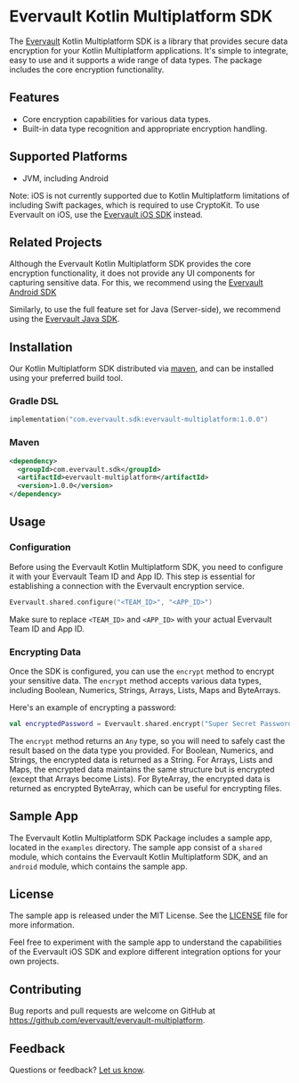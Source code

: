 # Evervault Kotlin Multiplatform SDK

The [Evervault](https://evervault.com/) Kotlin Multiplatform SDK is a library that provides secure data encryption for your Kotlin Multiplatform applications. It's simple to integrate, easy to use and it supports a wide range of data types. The package includes the core encryption functionality.

## Features
- Core encryption capabilities for various data types.
- Built-in data type recognition and appropriate encryption handling.

## Supported Platforms
- JVM, including Android

Note: iOS is not currently supported due to Kotlin Multiplatform limitations of including Swift packages, which is required to use CryptoKit. To use Evervault on iOS, use the [Evervault iOS SDK](https://github.com/evervault/evervault-ios) instead.

## Related Projects

Although the Evervault Kotlin Multiplatform SDK provides the core encryption functionality, it does not provide any UI components for capturing sensitive data. For this, we recommend using the [Evervault Android SDK](https://github.com/evervault/evervault-android)

Similarly, to use the full feature set for Java (Server-side), we recommend using the [Evervault Java SDK](https://github.com/evervault/evervault-java).

## Installation

Our Kotlin Multiplatform SDK distributed via [maven](https://search.maven.org/artifact/com.evervault.sdk/lib), and can be installed using your preferred build tool.

### Gradle DSL

```kotlin
implementation("com.evervault.sdk:evervault-multiplatform:1.0.0")
```

### Maven

```xml
<dependency>
  <groupId>com.evervault.sdk</groupId>
  <artifactId>evervault-multiplatform</artifactId>
  <version>1.0.0</version>
</dependency>
```

## Usage

### Configuration

Before using the Evervault Kotlin Multiplatform SDK, you need to configure it with your Evervault Team ID and App ID. This step is essential for establishing a connection with the Evervault encryption service.

```kotlin
Evervault.shared.configure("<TEAM_ID>", "<APP_ID>")
```

Make sure to replace `<TEAM_ID>` and `<APP_ID>` with your actual Evervault Team ID and App ID.

### Encrypting Data

Once the SDK is configured, you can use the `encrypt` method to encrypt your sensitive data. The `encrypt` method accepts various data types, including Boolean, Numerics, Strings, Arrays, Lists, Maps and ByteArrays.

Here's an example of encrypting a password:

```kotlin
val encryptedPassword = Evervault.shared.encrypt("Super Secret Password")
```

The `encrypt` method returns an `Any` type, so you will need to safely cast the result based on the data type you provided. For Boolean, Numerics, and Strings, the encrypted data is returned as a String. For Arrays, Lists and Maps, the encrypted data maintains the same structure but is encrypted (except that Arrays become Lists). For ByteArray, the encrypted data is returned as encrypted ByteArray, which can be useful for encrypting files.

## Sample App

The Evervault Kotlin Multiplatform SDK Package includes a sample app, located in the `examples` directory. The sample app consist of a `shared` module, which contains the Evervault Kotlin Multiplatform SDK, and an `android` module, which contains the sample app.

## License

The sample app is released under the MIT License. See the [LICENSE](https://github.com/evervault/evervault-multiplatform/blob/main/LICENSE) file for more information.

Feel free to experiment with the sample app to understand the capabilities of the Evervault iOS SDK and explore different integration options for your own projects.

## Contributing

Bug reports and pull requests are welcome on GitHub at https://github.com/evervault/evervault-multiplatform.

## Feedback

Questions or feedback? [Let us know](mailto:support@evervault.com).

